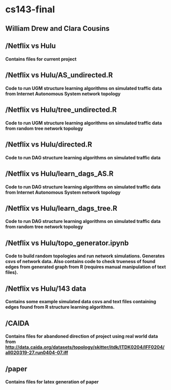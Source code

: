 # cs143-final
## William Drew and Clara Cousins

## /Netflix vs Hulu
#### Contains files for current project

## /Netflix vs Hulu/AS_undirected.R
#### Code to run UGM structure learning algorithms on simulated traffic data from Internet Autonomous System network topology

## /Netflix vs Hulu/tree_undirected.R
#### Code to run UGM structure learning algorithms on simulated traffic data from random tree network topology

## /Netflix vs Hulu/directed.R
#### Code to run DAG structure learning algorithms on simulated traffic data

## /Netflix vs Hulu/learn_dags_AS.R
#### Code to run DAG structure learning algorithms on simulated traffic data from Internet Autonomous System network topology

## /Netflix vs Hulu/learn_dags_tree.R
#### Code to run DAG structure learning algorithms on simulated traffic data from random tree network topology

## /Netflix vs Hulu/topo_generator.ipynb
#### Code to build random topologies and run network simulations. Generates csvs of network data. Also contains code to check trueness of found edges from generated graph from R (requires manual manipulation of text files).

## /Netflix vs Hulu/143 data
#### Contains some example simulated data csvs and text files containing edges found from R structure learning algorithms.

## /CAIDA
#### Contains files for abandoned direction of project using real world data from http://data.caida.org/datasets/topology/skitter/itdk/ITDK0204/IFF0204/all020319-27.run0404-07.iff

## /paper
#### Contains files for latex generation of paper


